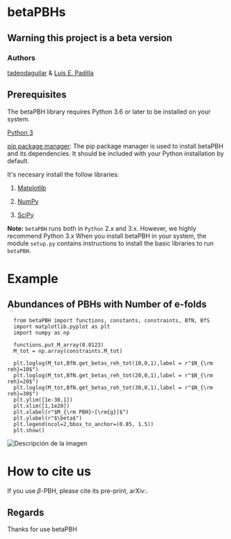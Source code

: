 # betaPBHs
## Warning this project is a beta version

### Authors

[tadeodaguilar](https://www.linkedin.com/in/tadeodaguilar/) & [Luis E. Padilla](https://www.linkedin.com/in/luis-enrique-padilla-albores-052087199/)



## Prerequisites

The betaPBH library requires Python 3.6 or later to be installed on your system.

[Python 3](https://www.python.org/downloads/)

[pip package manager](https://pypi.org/project/pip/): The pip package manager is used to install betaPBH and its dependencies. It should be included with your Python installation by default.

It's necesary install the follow libraries:

  1. [Matplotlib](https://matplotlib.org/stable/users/installing/index.html)

  2. [NumPy](https://numpy.org/install/)

  3. [SciPy](https://scipy.org/install/)


**Note:** `betaPBH` runs both in `Python` 2.x and 3.x. However, we highly recommend Python 3.x When you install betaPBH in your system, the module `setup.py` contains instructions to install the basic libraries to run `betaPBH`.


# Example 
## Abundances of PBHs with Number of e-folds
```{code}
  from betaPBH import functions, constants, constraints, BfN, BfS
  import matplotlib.pyplot as plt
  import numpy as np
```
```{code}
  functions.put_M_array(0.0123)
  M_tot = np.array(constraints.M_tot)
```
```{code}
  plt.loglog(M_tot,BfN.get_betas_reh_tot(10,0,1),label = r"$N_{\rm reh}=10$")
  plt.loglog(M_tot,BfN.get_betas_reh_tot(20,0,1),label = r"$N_{\rm reh}=20$")
  plt.loglog(M_tot,BfN.get_betas_reh_tot(30,0,1),label = r"$N_{\rm reh}=30$")
  plt.ylim([1e-30,1])
  plt.xlim([1,1e20])
  plt.xlabel(r"$M_{\rm PBH}~[\rm{g}]$")
  plt.ylabel(r"$\beta$")
  plt.legend(ncol=2,bbox_to_anchor=(0.85, 1.5))
  plt.show()
```

![Descripción de la imagen](https://betapbh.readthedocs.io/en/latest/_images/BfS.png)

# How to cite us

If you use $\beta$-PBH, please cite its pre-print, arXiv:.

## Regards

Thanks for use betaPBH

